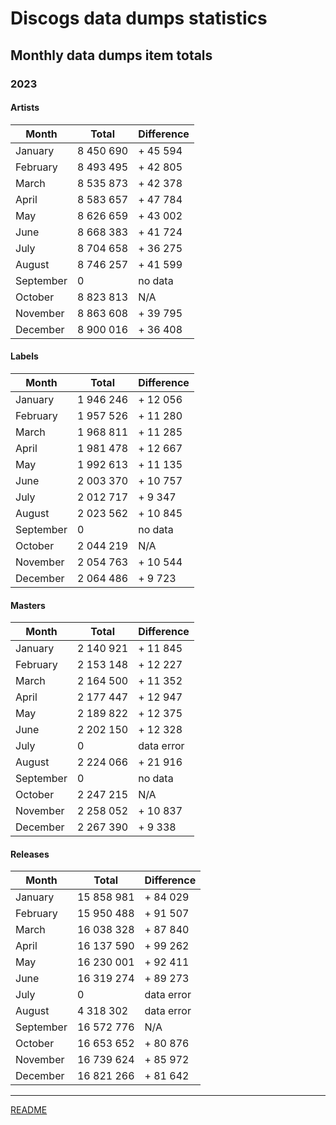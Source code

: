 # Discogs data dumps statistics

## Monthly data dumps item totals

### 2023

#### Artists

| Month     | Total     | Difference |
|-----------|-----------|------------|
| January   | 8 450 690 | + 45 594   |
| February  | 8 493 495 | + 42 805   |
| March     | 8 535 873 | + 42 378   |
| April     | 8 583 657 | + 47 784   |
| May       | 8 626 659 | + 43 002   |
| June      | 8 668 383 | + 41 724   |
| July      | 8 704 658 | + 36 275   |
| August    | 8 746 257 | + 41 599   |
| September |         0 | no data    |
| October   | 8 823 813 | N/A        |
| November  | 8 863 608 | + 39 795   |
| December  | 8 900 016 | + 36 408   |

#### Labels

| Month     | Total     | Difference |
|-----------|-----------|------------|
| January   | 1 946 246 | + 12 056   |
| February  | 1 957 526 | + 11 280   |
| March     | 1 968 811 | + 11 285   |
| April     | 1 981 478 | + 12 667   |
| May       | 1 992 613 | + 11 135   |
| June      | 2 003 370 | + 10 757   |
| July      | 2 012 717 | +  9 347   |
| August    | 2 023 562 | + 10 845   |
| September |         0 | no data    |
| October   | 2 044 219 | N/A        |
| November  | 2 054 763 | + 10 544   |
| December  | 2 064 486 | +  9 723   |

#### Masters

| Month     | Total     | Difference |
|-----------|-----------|------------|
| January   | 2 140 921 | + 11 845   |
| February  | 2 153 148 | + 12 227   |
| March     | 2 164 500 | + 11 352   |
| April     | 2 177 447 | + 12 947   |
| May       | 2 189 822 | + 12 375   |
| June      | 2 202 150 | + 12 328   |
| July      |         0 | data error |
| August    | 2 224 066 | + 21 916   |
| September |         0 | no data    |
| October   | 2 247 215 | N/A        |
| November  | 2 258 052 | + 10 837   |
| December  | 2 267 390 | +  9 338   |

#### Releases

| Month     | Total      | Difference |
|-----------|------------|------------|
| January   | 15 858 981 | + 84 029   |
| February  | 15 950 488 | + 91 507   |
| March     | 16 038 328 | + 87 840   |
| April     | 16 137 590 | + 99 262   |
| May       | 16 230 001 | + 92 411   |
| June      | 16 319 274 | + 89 273   |
| July      |          0 | data error |
| August    | 4 318 302  | data error |
| September | 16 572 776 | N/A        |
| October   | 16 653 652 | + 80 876   |
| November  | 16 739 624 | + 85 972   |
| December  | 16 821 266 | + 81 642   |

---

[README](../../README.md)
